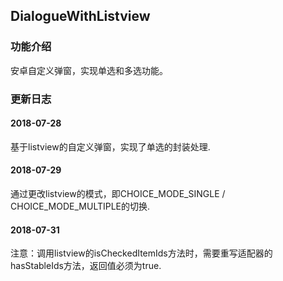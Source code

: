 ## DialogueWithListview
### 功能介绍  
安卓自定义弹窗，实现单选和多选功能。  

### 更新日志  
#### 2018-07-28  
基于listview的自定义弹窗，实现了单选的封装处理.  

#### 2018-07-29  
通过更改listview的模式，即CHOICE_MODE_SINGLE / CHOICE_MODE_MULTIPLE的切换.  

#### 2018-07-31  
注意：调用listview的isCheckedItemIds方法时，需要重写适配器的hasStableIds方法，返回值必须为true.

